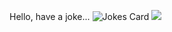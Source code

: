 Hello, have a joke...
![Jokes Card](https://readme-jokes.vercel.app/api)
![](https://komarev.com/ghpvc/?username=traveno)
